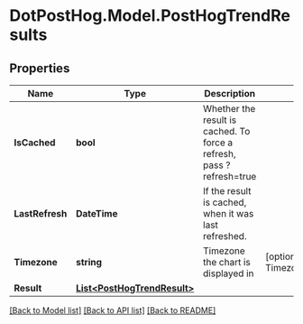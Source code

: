 # DotPostHog.Model.PostHogTrendResults

## Properties

Name | Type | Description | Notes
------------ | ------------- | ------------- | -------------
**IsCached** | **bool** | Whether the result is cached. To force a refresh, pass ?refresh&#x3D;true | 
**LastRefresh** | **DateTime** | If the result is cached, when it was last refreshed. | 
**Timezone** | **string** | Timezone the chart is displayed in | [optional] [default to TimezoneEnum.UTC]
**Result** | [**List&lt;PostHogTrendResult&gt;**](PostHogTrendResult.md) |  | 

[[Back to Model list]](../README.md#documentation-for-models) [[Back to API list]](../README.md#documentation-for-api-endpoints) [[Back to README]](../README.md)

